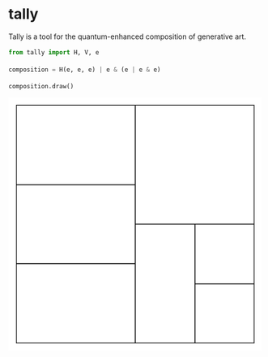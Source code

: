 # tally

Tally is a tool for the quantum-enhanced composition of generative art.

```python
from tally import H, V, e

composition = H(e, e, e) | e & (e | e & e)

composition.draw()
```

![composition](example.png)
